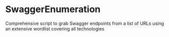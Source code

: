 # SwaggerEnumeration
Comprehensive script to grab Swagger endpoints from a list of URLs using an extensive wordlist covering all technologies
